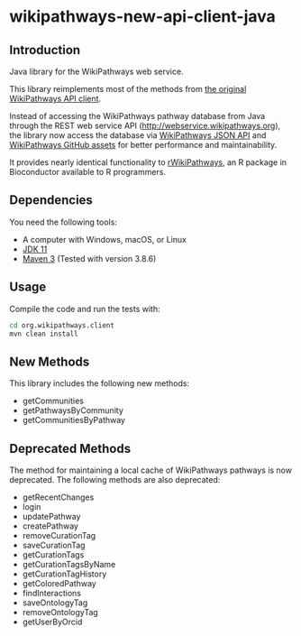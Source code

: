 # wikipathways-new-api-client-java

## Introduction
Java library for the WikiPathways web service.

This library reimplements most of the methods from [the original WikiPathways API client](https://github.com/wikipathways/wikipathways-api-client-java).

Instead of accessing the WikiPathways pathway database from Java through the REST web service API (http://webservice.wikipathways.org), the library now access the database via [WikiPathways JSON API](https://www.wikipathways.org/json/) and [WikiPathways GitHub assets](https://github.com/wikipathways/wikipathways-assets) for better performance and maintainability.

It provides nearly identical functionality to [rWikiPathways](https://github.com/wikipathways/rWikiPathways), an R package in Bioconductor available to R programmers.

## Dependencies
You need the following tools:

- A computer with Windows, macOS, or Linux
- [JDK 11](https://www.oracle.com/technetwork/java/javase/downloads/jdk11-downloads-5066655.html)
- [Maven 3](https://maven.apache.org/) (Tested with version 3.8.6)

## Usage
Compile the code and run the tests with:

```bash
cd org.wikipathways.client
mvn clean install
```

## New Methods
This library includes the following new methods:

- getCommunities
- getPathwaysByCommunity
- getCommunitiesByPathway

## Deprecated Methods
The method for maintaining a local cache of WikiPathways pathways is now deprecated. The following methods are also deprecated:

- getRecentChanges
- login
- updatePathway
- createPathway
- removeCurationTag
- saveCurationTag
- getCurationTags
- getCurationTagsByName
- getCurationTagHistory
- getColoredPathway
- findInteractions
- saveOntologyTag
- removeOntologyTag
- getUserByOrcid
